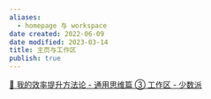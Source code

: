 ```yaml
---
aliases:
  - homepage 与 workspace
date created: 2022-06-09
date modified: 2023-03-14
title: 主页与工作区
publish: true
---
```


[🔖 我的效率提升方法论 - 通用思维篇 ③ 工作区 - 少数派](cubox://card?id=ff80808181224c15018127f09c961fb4)